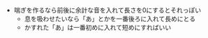 ---
---

- 喘ぎを作るなら前後に余計な音を入れて長さを0にするとそれっぽい
	- 息を吸わせたいなら「あ」とかを一番後ろに入れて長めにとる
	- かすれた「あ」は一番初めに入れて短めにすればいい
